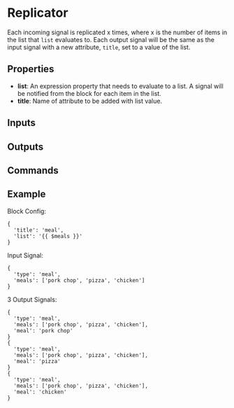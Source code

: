 Replicator
==========
Each incoming signal is replicated x times, where x is the number of items in the list that `list` evaluates to. Each output signal will be the same as the input signal with a new attribute, `title`, set to a value of the list.

Properties
----------
- **list**: An expression property that needs to evaluate to a list. A signal will be notified from the block for each item in the list.
- **title**: Name of attribute to be added with list value.

Inputs
------

Outputs
-------

Commands
--------

Example
-------
Block Config:
```
{
  'title': 'meal',
  'list': '{{ $meals }}'
}
```
Input Signal:
```
{
  'type': 'meal',
  'meals': ['pork chop', 'pizza', 'chicken']
}
```
3 Output Signals:
```
{
  'type': 'meal',
  'meals': ['pork chop', 'pizza', 'chicken'],
  'meal': 'pork chop'
}
{
  'type': 'meal',
  'meals': ['pork chop', 'pizza', 'chicken'],
  'meal': 'pizza'
}
{
  'type': 'meal',
  'meals': ['pork chop', 'pizza', 'chicken'],
  'meal': 'chicken'
}
```
